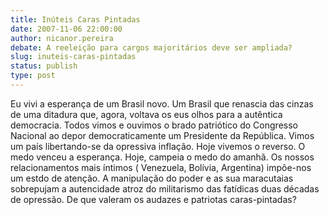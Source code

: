 ```yaml
---
title: Inúteis Caras Pintadas
date: 2007-11-06 22:00:00
author: nicanor.pereira
debate: A reeleição para cargos majoritários deve ser ampliada?
slug: inuteis-caras-pintadas
status: publish 
type: post
---
```


Eu vivi a esperança de um Brasil novo. Um Brasil que renascia das cinzas de uma ditadura que, agora, voltava os eus olhos para a autêntica democracia. Todos vimos e ouvimos o brado patriótico do Congresso Nacional ao depor democraticamente um Presidente da República. Vimos um país libertando-se da opressiva inflação. Hoje vivemos o reverso. O medo venceu a esperança. Hoje, campeia o medo do amanhã. Os nossos relacionamentos mais íntimos ( Venezuela, Bolívia, Argentina) impõe-nos um estdo de atenção. A manipulação do poder e as sua maracutaias sobrepujam a autencidade atroz do militarismo das fatídicas duas décadas de opressão. De que valeram os audazes e patriotas caras-pintadas?
